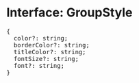 # Interface: GroupStyle

<pre>
{
  color?: string;
  borderColor?: string;
  titleColor?: string;
  fontSize?: string;
  font?: string;
}
</pre>
